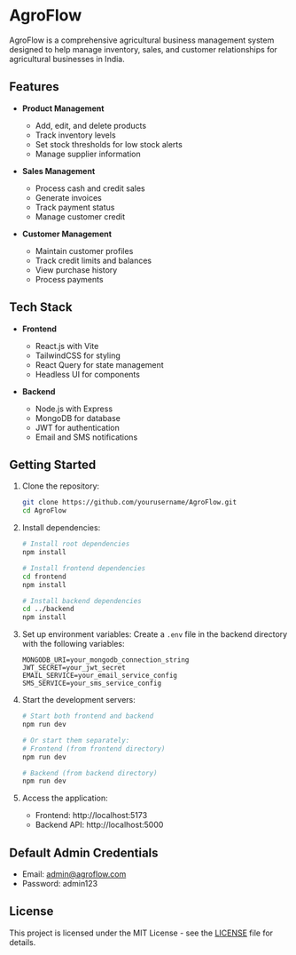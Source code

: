 # AgroFlow

AgroFlow is a comprehensive agricultural business management system designed to help manage inventory, sales, and customer relationships for agricultural businesses in India.

## Features

- **Product Management**
  - Add, edit, and delete products
  - Track inventory levels
  - Set stock thresholds for low stock alerts
  - Manage supplier information

- **Sales Management**
  - Process cash and credit sales
  - Generate invoices
  - Track payment status
  - Manage customer credit

- **Customer Management**
  - Maintain customer profiles
  - Track credit limits and balances
  - View purchase history
  - Process payments

## Tech Stack

- **Frontend**
  - React.js with Vite
  - TailwindCSS for styling
  - React Query for state management
  - Headless UI for components

- **Backend**
  - Node.js with Express
  - MongoDB for database
  - JWT for authentication
  - Email and SMS notifications

## Getting Started

1. Clone the repository:
   ```bash
   git clone https://github.com/yourusername/AgroFlow.git
   cd AgroFlow
   ```

2. Install dependencies:
   ```bash
   # Install root dependencies
   npm install

   # Install frontend dependencies
   cd frontend
   npm install

   # Install backend dependencies
   cd ../backend
   npm install
   ```

3. Set up environment variables:
   Create a `.env` file in the backend directory with the following variables:
   ```
   MONGODB_URI=your_mongodb_connection_string
   JWT_SECRET=your_jwt_secret
   EMAIL_SERVICE=your_email_service_config
   SMS_SERVICE=your_sms_service_config
   ```

4. Start the development servers:
   ```bash
   # Start both frontend and backend
   npm run dev

   # Or start them separately:
   # Frontend (from frontend directory)
   npm run dev

   # Backend (from backend directory)
   npm run dev
   ```

5. Access the application:
   - Frontend: http://localhost:5173
   - Backend API: http://localhost:5000

## Default Admin Credentials

- Email: admin@agroflow.com
- Password: admin123

## License

This project is licensed under the MIT License - see the [LICENSE](LICENSE) file for details. 
